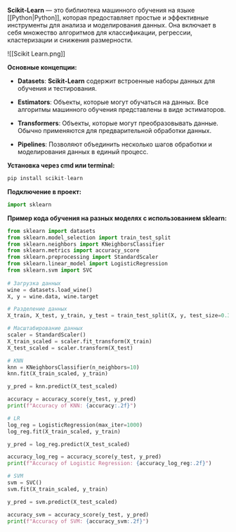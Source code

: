**Scikit-Learn** — это библиотека машинного обучения на языке [[Python|Python]], которая предоставляет простые и эффективные инструменты для анализа и моделирования данных. Она включает в себя множество алгоритмов для классификации, регрессии, кластеризации и снижения размерности.

![[Scikit Learn.png]]

**Основные концепции:**

- **Datasets**: **Scikit-Learn** содержит встроенные наборы данных для обучения и тестирования.

- **Estimators**: Объекты, которые могут обучаться на данных. Все алгоритмы машинного обучения представлены в виде эстиматоров.

- **Transformers**: Объекты, которые могут преобразовывать данные. Обычно применяются для предварительной обработки данных.

- **Pipelines**: Позволяют объединить несколько шагов обработки и моделирования данных в единый процесс.

**Установка через cmd или terminal:**

```Python
pip install scikit-learn
```

**Подключение в проект:**

```Python
import sklearn
```

**Пример кода обучения на разных моделях с использованием sklearn:**

```Python
from sklearn import datasets  
from sklearn.model_selection import train_test_split  
from sklearn.neighbors import KNeighborsClassifier  
from sklearn.metrics import accuracy_score  
from sklearn.preprocessing import StandardScaler  
from sklearn.linear_model import LogisticRegression  
from sklearn.svm import SVC  
  
# Загрузка данных  
wine = datasets.load_wine()  
X, y = wine.data, wine.target  

# Разделение данных  
X_train, X_test, y_train, y_test = train_test_split(X, y, test_size=0.3, random_state=52)  

# Масштабирование данных  
scaler = StandardScaler()  
X_train_scaled = scaler.fit_transform(X_train)  
X_test_scaled = scaler.transform(X_test)  

# KNN  
knn = KNeighborsClassifier(n_neighbors=10)  
knn.fit(X_train_scaled, y_train)  

y_pred = knn.predict(X_test_scaled)  

accuracy = accuracy_score(y_test, y_pred)  
print(f"Accuracy of KNN: {accuracy:.2f}")  

# LR  
log_reg = LogisticRegression(max_iter=1000)  
log_reg.fit(X_train_scaled, y_train)  

y_pred = log_reg.predict(X_test_scaled)  

accuracy_log_reg = accuracy_score(y_test, y_pred)  
print(f"Accuracy of Logistic Regression: {accuracy_log_reg:.2f}")  

# SVM  
svm = SVC()  
svm.fit(X_train_scaled, y_train)  

y_pred = svm.predict(X_test_scaled)  

accuracy_svm = accuracy_score(y_test, y_pred)  
print(f"Accuracy of SVM: {accuracy_svm:.2f}")
```
